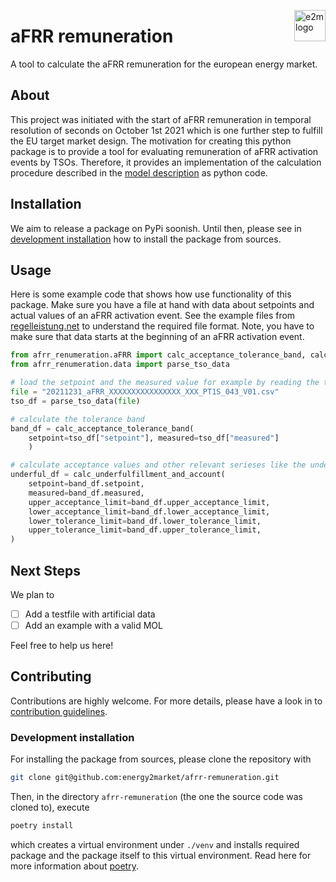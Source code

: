 <a href="https://www.e2m.energy/"><img src="https://user-images.githubusercontent.com/8255114/148765040-975650b6-1db2-4537-aac4-0840f28bf678.png" alt="e2m logo" title="e2m" height="50" align="right"></a>

# aFRR remuneration

A tool to calculate the aFRR remuneration for the european energy market.

## About

This project was initiated with the start of aFRR remuneration in temporal resolution of seconds on October 1st 2021 
which is one further step to fulfill the EU target market design.
The motivation for creating this python package is to provide a tool for evaluating remuneration of aFRR activation 
events by TSOs.
Therefore, it provides an implementation of the calculation procedure described in the 
[model description](https://www.regelleistung.net/ext/download/Modellbeschreibung_aFRR-Abrechnung_ab_01.10.2021) as 
python code.


## Installation 

We aim to release a package on PyPi soonish. Until then, please see in 
[development installation](#Development-installation) how to install the package from sources.

## Usage

Here is some example code that shows how use functionality of this package. 
Make sure you have a file at hand with data about setpoints and actual values of an aFRR activation event. See the 
example files from 
[regelleistung.net](https://www.regelleistung.net/ext/download/Beispieldateien_aFRR-Abrechnung_ab_01.10.2021) to 
understand the required file format.
Note, you have to make sure that data starts at the beginning of an aFRR activation event.

````python 
from afrr_renumeration.aFRR import calc_acceptance_tolerance_band, calc_underfulfillment_and_account
from afrr_renumeration.data import parse_tso_data

# load the setpoint and the measured value for example by reading the tso data
file = "20211231_aFRR_XXXXXXXXXXXXXXXX_XXX_PT1S_043_V01.csv"
tso_df = parse_tso_data(file)

# calculate the tolerance band 
band_df = calc_acceptance_tolerance_band(
    setpoint=tso_df["setpoint"], measured=tso_df["measured"]
    )

# calculate acceptance values and other relevant serieses like the under-/overfulfillment 
underful_df = calc_underfulfillment_and_account(
    setpoint=band_df.setpoint,
    measured=band_df.measured,
    upper_acceptance_limit=band_df.upper_acceptance_limit,
    lower_acceptance_limit=band_df.lower_acceptance_limit,
    lower_tolerance_limit=band_df.lower_tolerance_limit,
    upper_tolerance_limit=band_df.upper_tolerance_limit,
)


````

## Next Steps

We plan to

- [ ] Add a testfile with artificial data
- [ ] Add an example with a valid MOL

Feel free to help us here!

## Contributing

Contributions are highly welcome. For more details, please have a look in to 
[contribution guidelines](https://github.com/energy2market/afrr-remuneration/blob/main/CONTRIBUTING.md).

### Development installation

For installing the package from sources, please clone the repository with

```bash
git clone git@github.com:energy2market/afrr-remuneration.git
```

Then, in the directory `afrr-remuneration` (the one the source code was cloned to), execute

```bash
poetry install
```

which creates a virtual environment under `./venv` and installs required package and the package itself to this virtual environment.
Read here for more information about <a href="https://python-poetry.org/">poetry</a>.